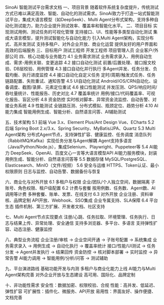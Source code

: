 SinoAi 智能测试平台需求文档
一、项目背景
随着软件系统复杂度提升，传统测试方式已难以满足高效、智能、自动化的测试需求。SinoAi致力于打造一站式智能测试平台，集成大语言模型（如DeepSeek）、Multi Agent分布式架构，支持多种自动化测试能力，助力企业提升测试效率、覆盖率和智能化水平。
二、项目目标
实现测试用例、测试任务的可视化管理
支持接口、UI、性能等多类型自动化测试
集成大语言模型，提升测试智能化与自动化能力
引入Multi Agent架构，实现分布式、高并发测试
支持多租户、对外企业开放、商业化运营
提供友好的用户界面和高效的后端服务
三、目标用户
测试工程师
开发工程师
项目管理人员
企业客户/外部公司
四、核心功能与业务能力
4.1 业务需求测试
业务需求录入、用例自动生成、需求-用例关联、变更追踪
4.2 接口自动化测试
前置/后置处理、接口报文校验、DB层校验、用例管理
4.3 接口自动化并行执行
多Agent并发、任务分发、负载均衡、执行进度监控
4.4 接口自动化自定义任务
定时/周期/触发式任务、任务链路配置、失败重试、通知告警
4.5 UI自动化测试
Android/iOS/CRN自动化、设备调度、截图/录屏、元素定位重试
4.6 接口性能测试
并发压测、QPS/响应时间/吞吐量统计、性能报告、历史对比
4.7 覆盖率统计
用例/接口/代码覆盖率、可视化报告、盲区分析
4.8 资金防控
实时核对脚本、异常资金流监控、自动告警、对接业务系统
4.9 性能测试
全链路压测、分布式模拟、瓶颈定位、趋势分析
4.10 AI能力集成
智能用例生成、智能分析、自然语言问答、AI辅助测试

五、技术架构
5.1 前端
Vue 3.x、Element Plus/Ant Design Vue、ECharts
5.2 后端
Spring Boot 2.x/3.x、Spring Security、MyBatis/JPA、Quartz
5.3 Multi Agent架构
分布式Agent节点，支持弹性扩容、健康监控、任务调度
消息队列（RabbitMQ/Kafka）实现任务分发与Agent解耦
Agent支持多语言（Java/Python/Node.js），集成Selenium、Playwright、Puppeteer等
5.4 AI能力
DeepSeek、OpenAI、百度文心一言等大语言模型API
AI能力服务模块，封装用例生成、智能分析、自然语言问答等
5.5 数据存储
MySQL/PostgreSQL、Elasticsearch、MinIO（文件/视频）
5.6 安全与运维
HTTPS、Token认证、最小权限原则
日志与监控、自动告警、数据备份与恢复

六、商业化与对外开放
6.1 多租户与权限
企业/团队/个人独立空间，数据隔离
子账号、角色权限、租户级配置
6.2 计费与套餐
按用例数、任务数、Agent数、AI调用等计费
多种套餐、账单、发票、在线支付
6.3 对外开放
企业注册、资料审核、品牌定制
API开放、Webhook、SSO集成
企业专属支持、SLA保障
6.4 平台生态
插件机制、第三方扩展、开发者文档、社区支持

七、Multi Agent节点实现要点
注册/心跳、任务拉取、环境管理、任务执行、日志与结果上传、异常处理、安全通信
支持多浏览器、多平台、多语言
支持弹性扩容、动态注册、健康监控

八、典型业务流程
企业注册/审核 → 企业空间开通 → 子账号配置 → 系统集成
业务需求录入 → 用例生成 → 自动化执行 → 覆盖率统计
接口/性能/UI测试 → 任务分发 → Agent并发执行 → 结果回传
资金防控 → 核对脚本部署 → 实时监控 → 异常告警
AI能力调用 → 智能用例/分析/问答 → 测试辅助

九、平台演进路线
基础功能开发与内测
多租户与商业化能力上线
AI能力与Multi Agent架构完善
对外企业开放与生态建设
高可用、国际化、品牌定制

十、非功能性需求
安全性：数据加密、权限校验、合规
性能：高并发、低延迟、弹性扩容
可扩展性：插件化、微服务、API开放
易用性：界面友好、操作便捷、文档完善





  
  


